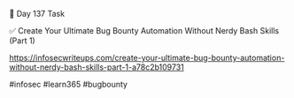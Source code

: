 🎯 Day 137 Task


✅ Create Your Ultimate Bug Bounty Automation Without Nerdy Bash Skills (Part 1)


https://infosecwriteups.com/create-your-ultimate-bug-bounty-automation-without-nerdy-bash-skills-part-1-a78c2b109731

#infosec #learn365 #bugbounty
